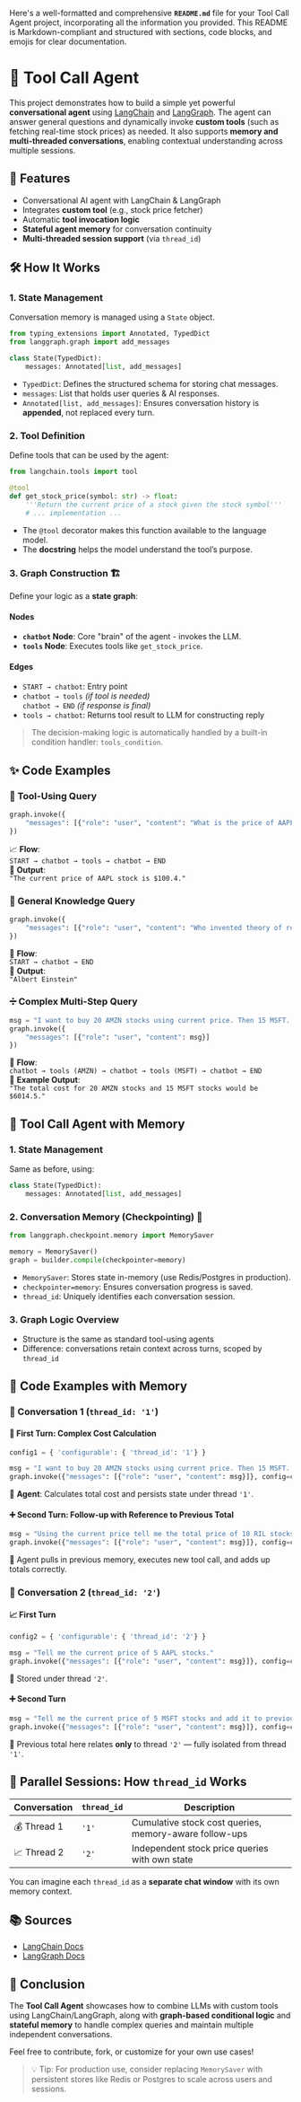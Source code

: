 Here's a well-formatted and comprehensive **`README.md`** file for your Tool Call Agent project, incorporating all the information you provided. This README is Markdown-compliant and structured with sections, code blocks, and emojis for clear documentation.

# 🧠 Tool Call Agent

This project demonstrates how to build a simple yet powerful **conversational agent** using [LangChain](https://github.com/langchain-ai/langchain) and [LangGraph](https://github.com/langchain-ai/langgraph). The agent can answer general questions and dynamically invoke **custom tools** (such as fetching real-time stock prices) as needed. It also supports **memory and multi-threaded conversations**, enabling contextual understanding across multiple sessions.

## 🚀 Features

- Conversational AI agent with LangChain & LangGraph  
- Integrates **custom tool** (e.g., stock price fetcher)
- Automatic **tool invocation logic**
- **Stateful agent memory** for conversation continuity
- **Multi-threaded session support** (via `thread_id`)

## 🛠️ How It Works

### 1. State Management

Conversation memory is managed using a `State` object.

```python
from typing_extensions import Annotated, TypedDict
from langgraph.graph import add_messages

class State(TypedDict):
    messages: Annotated[list, add_messages]
```

- `TypedDict`: Defines the structured schema for storing chat messages.
- `messages`: List that holds user queries & AI responses.
- `Annotated[list, add_messages]`: Ensures conversation history is **appended**, not replaced every turn.

### 2. Tool Definition

Define tools that can be used by the agent:

```python
from langchain.tools import tool

@tool
def get_stock_price(symbol: str) -> float:
    '''Return the current price of a stock given the stock symbol'''
    # ... implementation ...
```

- The `@tool` decorator makes this function available to the language model.
- The **docstring** helps the model understand the tool’s purpose.

### 3. Graph Construction 🏗️

Define your logic as a **state graph**:

#### Nodes

- **`chatbot` Node**: Core "brain" of the agent - invokes the LLM.
- **`tools` Node**: Executes tools like `get_stock_price`.

#### Edges

- `START → chatbot`: Entry point
- `chatbot → tools` *(if tool is needed)*  
  `chatbot → END` *(if response is final)*
- `tools → chatbot`: Returns tool result to LLM for constructing reply

> The decision-making logic is automatically handled by a built-in condition handler: `tools_condition`.

## ✨ Code Examples

### 📌 Tool-Using Query

```python
graph.invoke({
    "messages": [{"role": "user", "content": "What is the price of AAPL stock right now?"}]
})
```

📈 **Flow**:  
`START → chatbot → tools → chatbot → END`  
💬 **Output**:  
`"The current price of AAPL stock is $100.4."`

### 🧠 General Knowledge Query

```python
graph.invoke({
    "messages": [{"role": "user", "content": "Who invented theory of relativity? print person name only"}]
})
```

📘 **Flow**:  
`START → chatbot → END`  
💬 **Output**:  
`"Albert Einstein"`

### ➗ Complex Multi-Step Query

```python
msg = "I want to buy 20 AMZN stocks using current price. Then 15 MSFT. What will be the total cost?"
graph.invoke({
    "messages": [{"role": "user", "content": msg}]
})
```

🔂 **Flow**:  
`chatbot → tools (AMZN) → chatbot → tools (MSFT) → chatbot → END`  
💬 **Example Output**:  
`"The total cost for 20 AMZN stocks and 15 MSFT stocks would be $6014.5."`

## 🧠 Tool Call Agent with Memory

### 1. State Management

Same as before, using:

```python
class State(TypedDict):
    messages: Annotated[list, add_messages]
```

### 2. Conversation Memory (Checkpointing) 🧠

```python
from langgraph.checkpoint.memory import MemorySaver

memory = MemorySaver()
graph = builder.compile(checkpointer=memory)
```

- `MemorySaver`: Stores state in-memory (use Redis/Postgres in production).
- `checkpointer=memory`: Ensures conversation progress is saved.
- `thread_id`: Uniquely identifies each conversation session.

### 3. Graph Logic Overview

- Structure is the same as standard tool-using agents
- Difference: conversations retain context across turns, scoped by `thread_id`

## 🧪 Code Examples with Memory

### 🧵 Conversation 1 (`thread_id: '1'`)

#### 🔢 First Turn: Complex Cost Calculation

```python
config1 = { 'configurable': { 'thread_id': '1'} }

msg = "I want to buy 20 AMZN stocks using current price. Then 15 MSFT. What will be the total cost?"
graph.invoke({"messages": [{"role": "user", "content": msg}]}, config=config1)
```

💬 **Agent**: Calculates total cost and persists state under thread `'1'`.

#### ➕ Second Turn: Follow-up with Reference to Previous Total

```python
msg = "Using the current price tell me the total price of 10 RIL stocks and add it to previous total cost"
graph.invoke({"messages": [{"role": "user", "content": msg}]}, config=config1)
```

🧠 Agent pulls in previous memory, executes new tool call, and adds up totals correctly.

### 🧵 Conversation 2 (`thread_id: '2'`)

#### 📈 First Turn

```python
config2 = { 'configurable': { 'thread_id': '2'} }

msg = "Tell me the current price of 5 AAPL stocks."
graph.invoke({"messages": [{"role": "user", "content": msg}]}, config=config2)
```

🧠 Stored under thread `'2'`.

#### ➕ Second Turn

```python
msg = "Tell me the current price of 5 MSFT stocks and add it to previous total"
graph.invoke({"messages": [{"role": "user", "content": msg}]}, config=config2)
```

🧠 Previous total here relates **only** to thread `'2'` — fully isolated from thread `'1'`.

## 🧵 Parallel Sessions: How `thread_id` Works

| Conversation | `thread_id` | Description |
|--------------|-------------|-------------|
| 💰 Thread 1   | `'1'`       | Cumulative stock cost queries, memory-aware follow-ups |
| 📈 Thread 2   | `'2'`       | Independent stock price queries with own state |

You can imagine each `thread_id` as a **separate chat window** with its own memory context.

## 📚 Sources

- [LangChain Docs](https://docs.langchain.com/)
- [LangGraph Docs](https://docs.langchain.com/langgraph/)

## 📎 Conclusion

The **Tool Call Agent** showcases how to combine LLMs with custom tools using LangChain/LangGraph, along with **graph-based conditional logic** and **stateful memory** to handle complex queries and maintain multiple independent conversations.

Feel free to contribute, fork, or customize for your own use cases!

> 💡 Tip: For production use, consider replacing `MemorySaver` with persistent stores like Redis or Postgres to scale across users and sessions.


